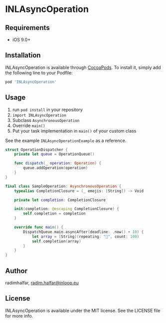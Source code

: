 # INLAsyncOperation

## Requirements
* iOS 9.0+

## Installation

INLAsyncOperation is available through [CocoaPods](http://cocoapods.org). To install
it, simply add the following line to your Podfile:

```ruby
pod 'INLAsyncOperation'
```

## Usage

1. run `pod install` in your repository
2. `import INLAsyncOperation`
3. Subclass `AsynchronousOperation`
4. Override `main()`
5. Put your task implementation in `main()` of your custom class

See the example `INLAsyncOperationExample` as a reference.

```swift
struct OperationDispatcher {
    private let queue = OperationQueue()

    func dispatch(_ operation: Operation) {
        queue.addOperation(operation)
    }
}

final class SampleOperation: AsynchronousOperation {
    typealias CompletionClosure = (_ emojis: [String]) -> Void

    private let completion: CompletionClosure

    init(completion: @escaping CompletionClosure) {
        self.completion = completion
    }

    override func main() {
        DispatchQueue.main.asyncAfter(deadline: .now() + 10) {
            let array = [String](repeating: "🎉", count: 100)
            self.completion(array)
        }
    }
}
```

## Author

radimhalfar, radim.halfar@inloop.eu

## License

INLAsyncOperation is available under the MIT license. See the LICENSE file for more info.
